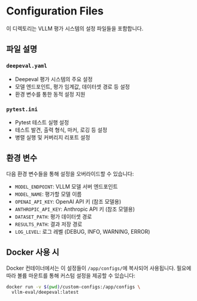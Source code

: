# Configuration Files

이 디렉토리는 VLLM 평가 시스템의 설정 파일들을 포함합니다.

## 파일 설명

### `deepeval.yaml`
- Deepeval 평가 시스템의 주요 설정
- 모델 엔드포인트, 평가 임계값, 데이터셋 경로 등 설정
- 환경 변수를 통한 동적 설정 지원

### `pytest.ini`
- Pytest 테스트 실행 설정
- 테스트 발견, 출력 형식, 마커, 로깅 등 설정
- 병렬 실행 및 커버리지 리포트 설정

## 환경 변수

다음 환경 변수들을 통해 설정을 오버라이드할 수 있습니다:

- `MODEL_ENDPOINT`: VLLM 모델 서버 엔드포인트
- `MODEL_NAME`: 평가할 모델 이름
- `OPENAI_API_KEY`: OpenAI API 키 (참조 모델용)
- `ANTHROPIC_API_KEY`: Anthropic API 키 (참조 모델용)
- `DATASET_PATH`: 평가 데이터셋 경로
- `RESULTS_PATH`: 결과 저장 경로
- `LOG_LEVEL`: 로그 레벨 (DEBUG, INFO, WARNING, ERROR)

## Docker 사용 시

Docker 컨테이너에서는 이 설정들이 `/app/configs/`에 복사되어 사용됩니다.
필요에 따라 볼륨 마운트를 통해 커스텀 설정을 제공할 수 있습니다:

```bash
docker run -v $(pwd)/custom-configs:/app/configs \
  vllm-eval/deepeval:latest
``` 